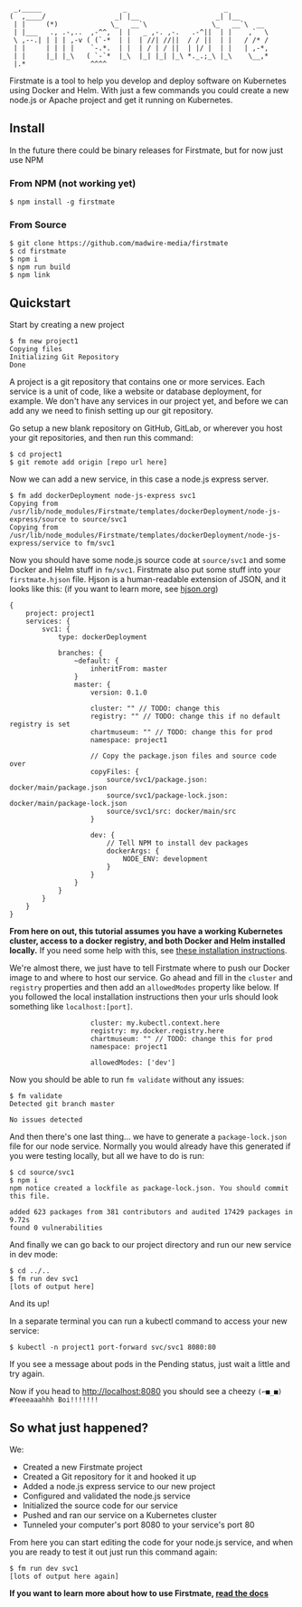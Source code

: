 ```
 _,_____                    _                        _
(  ,____/                 _| |__                   _| |__
 | |     (*)             \_   __`\                \_   __`\  __
 | |___   ., .-,..  ,-^^,  | |   _ ,-. ,-.   .-^||  | |    ,`  \
 \ ,--.| | | | ,-v ( (`-*  | |  | //| //||  / / ||  | |   / /* /
 | |     | | | |    `-.*.  | |  | / | / ||  | |/ |  | |   | ,-*,
 | |     |_| |_\   ( `-`*  |_\  |_| |_| |_\ *._.;_\ |_\    \__,*
 |.*                ^^^^
```

Firstmate is a tool to help you develop and deploy software on Kubernetes using Docker and Helm. With just a few commands you could create a new node.js or Apache project and get it running on Kubernetes.


## Install
In the future there could be binary releases for Firstmate, but for now just use NPM

### From NPM (not working yet)
```
$ npm install -g firstmate
```

### From Source
```
$ git clone https://github.com/madwire-media/firstmate
$ cd firstmate
$ npm i
$ npm run build
$ npm link
```


## Quickstart
Start by creating a new project

```
$ fm new project1
Copying files
Initializing Git Repository
Done
```

A project is a git repository that contains one or more services. Each service is a unit of code, like a website or database deployment, for example. We don't have any services in our project yet, and before we can add any we need to finish setting up our git repository.

Go setup a new blank repository on GitHub, GitLab, or wherever you host your git repositories, and then run this command:

```
$ cd project1
$ git remote add origin [repo url here]
```

Now we can add a new service, in this case a node.js express server.

```
$ fm add dockerDeployment node-js-express svc1
Copying from /usr/lib/node_modules/Firstmate/templates/dockerDeployment/node-js-express/source to source/svc1
Copying from /usr/lib/node_modules/Firstmate/templates/dockerDeployment/node-js-express/service to fm/svc1
```

Now you should have some node.js source code at `source/svc1` and some Docker and Helm stuff in `fm/svc1`. Firstmate also put some stuff into your `firstmate.hjson` file. Hjson is a human-readable extension of JSON, and it looks like this: (if you want to learn more, see [hjson.org](http://hjson.org/))

```hjson
{
    project: project1
    services: {
        svc1: {
            type: dockerDeployment

            branches: {
                ~default: {
                    inheritFrom: master
                }
                master: {
                    version: 0.1.0

                    cluster: "" // TODO: change this
                    registry: "" // TODO: change this if no default registry is set
                    chartmuseum: "" // TODO: change this for prod
                    namespace: project1

                    // Copy the package.json files and source code over
                    copyFiles: {
                        source/svc1/package.json: docker/main/package.json
                        source/svc1/package-lock.json: docker/main/package-lock.json
                        source/svc1/src: docker/main/src
                    }

                    dev: {
                        // Tell NPM to install dev packages
                        dockerArgs: {
                            NODE_ENV: development
                        }
                    }
                }
            }
        }
    }
}
```

**From here on out, this tutorial assumes you have a working Kubernetes cluster, access to a docker registry, and both Docker and Helm installed locally.** If you need some help with this, see [these installation instructions](./docs/Depencencies.md).

We're almost there, we just have to tell Firstmate where to push our Docker image to and where to host our service. Go ahead and fill in the `cluster` and `registry` properties and then add an `allowedModes` property like below. If you followed the local installation instructions then your urls should look something like `localhost:[port]`.

```
                    cluster: my.kubectl.context.here
                    registry: my.docker.registry.here
                    chartmuseum: "" // TODO: change this for prod
                    namespace: project1

                    allowedModes: ['dev']
```

Now you should be able to run `fm validate` without any issues:

```
$ fm validate
Detected git branch master

No issues detected
```

And then there's one last thing... we have to generate a `package-lock.json` file for our node service. Normally you would already have this generated if you were testing locally, but all we have to do is run:

```
$ cd source/svc1
$ npm i
npm notice created a lockfile as package-lock.json. You should commit this file.

added 623 packages from 381 contributors and audited 17429 packages in 9.72s
found 0 vulnerabilities
```

And finally we can go back to our project directory and run our new service in dev mode:

```
$ cd ../..
$ fm run dev svc1
[lots of output here]
```

And its up!

In a separate terminal you can run a kubectl command to access your new service:

```
$ kubectl -n project1 port-forward svc/svc1 8080:80
```

If you see a message about pods in the Pending status, just wait a little and try again.

Now if you head to [http://localhost:8080](http://localhost:8080) you should see a cheezy `(⌐■_■) #Yeeeaaahhh Boi!!!!!!!`

## So what just happened?
We:
* Created a new Firstmate project
* Created a Git repository for it and hooked it up
* Added a node.js express service to our new project
* Configured and validated the node.js service
* Initialized the source code for our service
* Pushed and ran our service on a Kubernetes cluster
* Tunneled your computer's port 8080 to your service's port 80

From here you can start editing the code for your node.js service, and when you are ready to test it out just run this command again:

```
$ fm run dev svc1
[lots of output here again]
```

**If you want to learn more about how to use Firstmate, [read the docs](./docs/)**
